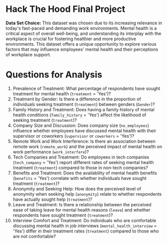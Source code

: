 # Hack The Hood Final Project

**Data Set Choice:**
This dataset was chosen due to its increasing relevance in today's fast-paced and demanding work environments. Mental health is a critical aspect of overall well-being, and understanding its interplay with the workplace is crucial for fostering healthier and more productive environments. This dataset offers a unique opportunity to explore various factors that may influence employees' mental health and their perceptions of workplace support.

# Questions for Analysis

1.  Prevalence of Treatment: What percentage of respondents have sought treatment for mental health (`treatment` = 'Yes')?
2.  Treatment by Gender: Is there a difference in the proportion of individuals seeking treatment (`treatment`) between genders (`Gender`)?
3.  Family History and Treatment: Does having a family history of mental health conditions (`family_history` = 'Yes') affect the likelihood of seeking treatment (`treatment`)?
4.  Company Size and Discussion: Does company size (`no_employees`) influence whether employees have discussed mental health with their supervisor or coworkers (`supervisor` or `coworkers` = 'Yes')?
5.  Remote Work and Work Interference: Is there an association between remote work (`remote_work`) and the perceived impact of mental health on work performance (`work_interfere`)?
6.  Tech Companies and Treatment: Do employees in tech companies (`tech_company` = 'Yes') report different rates of seeking mental health treatment (`treatment`) compared to those in non-tech companies?
7.  Benefits and Treatment: Does the availability of mental health benefits (`benefits` = 'Yes') correlate with whether individuals have sought treatment (`treatment`)?
8.  Anonymity and Seeking Help: How does the perceived level of anonymity when seeking help (`anonymity`) relate to whether respondents have actually sought help (`treatment`)?
9.  Leave and Treatment: Is there a relationship between the perceived ease of taking leave for mental health reasons (`leave`) and whether respondents have sought treatment (`treatment`)?
10. Interview Comfort and Treatment: Do individuals who are comfortable discussing mental health in job interviews (`mental_health_interview` = 'Yes') differ in their treatment rates (`treatment`) compared to those who are not comfortable?
